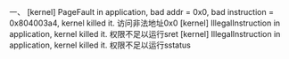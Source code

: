 一、
[kernel] PageFault in application, bad addr = 0x0, bad instruction = 0x804003a4, kernel killed it.
访问非法地址0x0
[kernel] IllegalInstruction in application, kernel killed it.
权限不足以运行sret
[kernel] IllegalInstruction in application, kernel killed it.
权限不足以运行sstatus